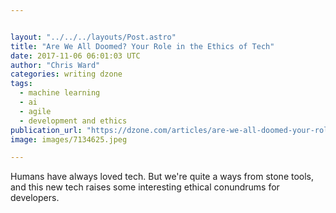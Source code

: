 ```yaml
---


layout: "../../../layouts/Post.astro"
title: "Are We All Doomed? Your Role in the Ethics of Tech"
date: 2017-11-06 06:01:03 UTC
author: "Chris Ward"
categories: writing dzone
tags:
  - machine learning
  - ai
  - agile
  - development and ethics
publication_url: "https://dzone.com/articles/are-we-all-doomed-your-role-in-the-ethics-of-tech"
image: images/7134625.jpeg

---
```

Humans have always loved tech. But we're quite a ways from stone tools, and this new tech raises some interesting ethical conundrums for developers.

